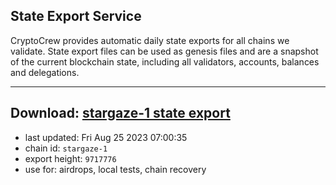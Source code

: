 ## State Export Service
CryptoCrew provides automatic daily state exports for all chains we validate. State export files can be used as genesis files and are a snapshot of the current blockchain state, including all validators, accounts, balances and delegations.

---
**Download: [stargaze-1 state export](https://dl.ccvalidators.com/SERVICE/stargaze/stargaze-1_export_9717776.json)**
---

- last updated: Fri Aug 25 2023 07:00:35
- chain id: `stargaze-1`
- export height: `9717776`
- use for: airdrops, local tests, chain recovery

